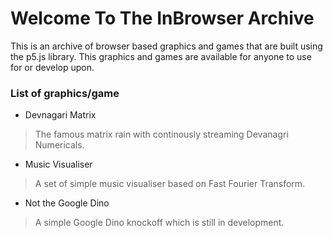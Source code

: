 # Welcome To The InBrowser Archive

This is an archive of browser based graphics and games that are built using the p5.js library.
This graphics and games are available for anyone to use for or develop upon.

### List of graphics/game

* Devnagari Matrix
> The famous matrix rain with continously streaming Devanagri Numericals.
* Music Visualiser
> A set of simple music visualiser based on Fast Fourier Transform.
* Not the Google Dino
> A simple Google Dino knockoff which is still in development.


